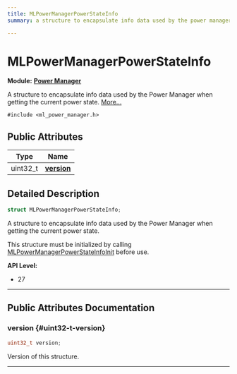 ```yaml
---
title: MLPowerManagerPowerStateInfo
summary: a structure to encapsulate info data used by the power manager when getting the current power state. 

---
```


# MLPowerManagerPowerStateInfo

**Module:** **[Power Manager](/api-ref/api/Modules/group___power_manager/group___power_manager.md)**



A structure to encapsulate info data used by the Power Manager when getting the current power state.  [More...](#detailed-description)


`#include <ml_power_manager.h>`

## Public Attributes

| Type           | Name           |
| -------------- | -------------- |
| uint32_t | **[version](/api-ref/api/Modules/group___power_manager/struct_m_l_power_manager_power_state_info.md#uint32-t-version)**  |

## Detailed Description

```cpp
struct MLPowerManagerPowerStateInfo;
```

A structure to encapsulate info data used by the Power Manager when getting the current power state. 

This structure must be initialized by calling [MLPowerManagerPowerStateInfoInit](/api-ref/api/Modules/group___power_manager/group___power_manager.md#void-mlpowermanagerpowerstateinfoinit) before use.




**API Level:**
  * 27




-----------
## Public Attributes Documentation

### version {#uint32-t-version}

```cpp
uint32_t version;
```


Version of this structure. 





-----------

